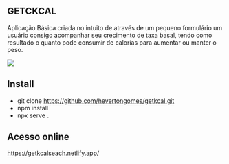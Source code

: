 ## GETCKCAL

Aplicação Básica criada no intuito de através de um pequeno formulário um usuário consigo acompanhar seu crecimento de taxa basal, tendo como resultado o quanto pode consumir de calorias para aumentar ou manter o peso.

![](/assets/images/telainicial.png)

## Install

- git clone <https://github.com/hevertongomes/getkcal.git>
- npm install
- npx serve .

## Acesso online

<https://getkcalseach.netlify.app/>
